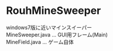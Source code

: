 # RouhMineSweeper

windows7版に近いマインスイーパー  
MineSweeper.java ... GUI用フレーム(Main)  
MineField.java ... ゲーム自体  
